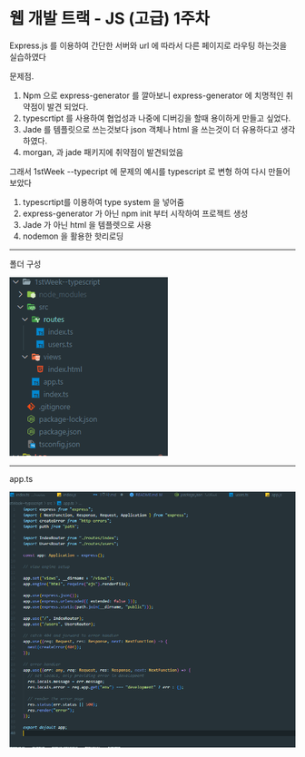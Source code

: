 # 웹 개발 트랙 - JS (고급) 1주차

Express.js 를 이용하여 간단한 서버와 url 에 따라서 다른 페이지로 라우팅 하는것을 실습하였다

문제점.

1. Npm 으로 express-generator 를 깔아보니 express-generator 에 치명적인 취약점이 발견 되었다.
2. typescrtipt 를 사용하여 협업성과 나중에 디버깅을 할때 용이하게 만들고 싶었다.
3. Jade 를 템플릿으로 쓰는것보다 json 객체나 html 을 쓰는것이 더 유용하다고 생각하였다.
4. morgan, 과 jade 패키지에 취약점이 발견되었음

그래서 1stWeek --typecript 에 문제의 예시를 typescript 로 변형 하여 다시 만들어 보았다

1. typescrtipt를 이용하여 type system 을 넣어줌
2. express-generator 가 아닌 npm init 부터 시작하여 프로젝트 생성
3. Jade 가 아닌 html 을 템플렛으로 사용
4. nodemon 을 활용한 핫리로딩

---

폴더 구성

![folder 구성](./Log/folder.PNG)

---

app.ts

![app.ts](./Log/app.PNG)
